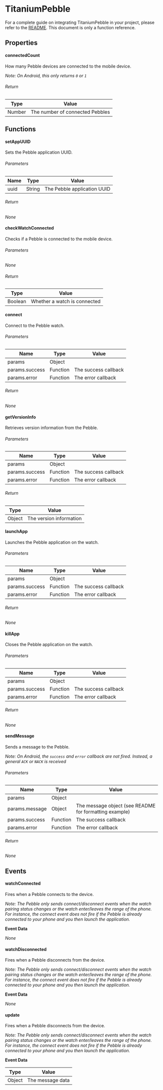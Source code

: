 # TitaniumPebble

For a complete guide on integrating TitaniumPebble in your project, please refer to the [README](https://github.com/mcongrove/TitaniumPebble/blob/master/README.md). This document is only a function reference.

## Properties

#### connectedCount

How many Pebble devices are connected to the mobile device.

_Note: On Android, this only returns `0` or `1`_

###### Return

| Type | Value |
|------|-------|
| Number | The number of connected Pebbles |

## Functions

#### setAppUUID

Sets the Pebble application UUID.

###### Parameters

| Name | Type | Value |
|------|------|-------|
| uuid | String | The Pebble application UUID |

###### Return

_None_

#### checkWatchConnected

Checks if a Pebble is connected to the mobile device.

###### Parameters

_None_

###### Return

| Type | Value |
|------|-------|
| Boolean | Whether a watch is connected |

#### connect

Connect to the Pebble watch.

###### Parameters

| Name | Type | Value |
|------|------|-------|
| params | Object |  |
| params.success | Function | The success callback |
| params.error | Function | The error callback |

###### Return

_None_


#### getVersionInfo

Retrieves version information from the Pebble.

###### Parameters

| Name | Type | Value |
|------|------|-------|
| params | Object |  |
| params.success | Function | The success callback |
| params.error | Function | The error callback |

###### Return

| Type | Value |
|------|-------|
| Object | The version information |


#### launchApp

Launches the Pebble application on the watch.

###### Parameters

| Name | Type | Value |
|------|------|-------|
| params | Object |  |
| params.success | Function | The success callback |
| params.error | Function | The error callback |

###### Return

_None_

#### killApp

Closes the Pebble application on the watch.

###### Parameters

| Name | Type | Value |
|------|------|-------|
| params | Object |  |
| params.success | Function | The success callback |
| params.error | Function | The error callback |

###### Return

_None_

#### sendMessage

Sends a message to the Pebble.

_Note: On Android, the `success` and `error` callback are not fired. Instead, a general `ACK` or `NACK` is received_

###### Parameters

| Name | Type | Value |
|------|------|-------|
| params | Object |  |
| params.message | Object | The message object (see README for formatting example) |
| params.success | Function | The success callback |
| params.error | Function | The error callback |

###### Return

_None_

## Events

#### watchConnected

Fires when a Pebble connects to the device.

_Note: The Pebble only sends connect/disconnect events when the watch pairing status changes or the watch enter/leaves the range of the phone. For instance, the connect event does not fire if the Pebble is already connected to your phone and you then launch the application._

__Event Data__

_None_

#### watchDisconnected

Fires when a Pebble disconnects from the device.

_Note: The Pebble only sends connect/disconnect events when the watch pairing status changes or the watch enter/leaves the range of the phone. For instance, the connect event does not fire if the Pebble is already connected to your phone and you then launch the application._

__Event Data__

_None_

#### update

Fires when a Pebble disconnects from the device.

_Note: The Pebble only sends connect/disconnect events when the watch pairing status changes or the watch enter/leaves the range of the phone. For instance, the connect event does not fire if the Pebble is already connected to your phone and you then launch the application._

__Event Data__

| Type | Value |
|------|-------|
| Object | The message data |
